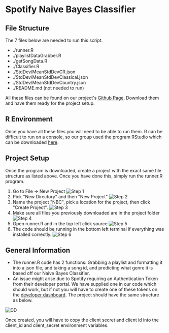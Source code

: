 # Spotify Naive Bayes Classifier

## File Structure
The 7 files below are needed to run this script.

- ./runner.R
- ./playlistDataGrabber.R
- ./getSongData.R
- ./Classifier.R
- ./StdDev/MeanStdDevCR.json
- ./StdDev/MeanStdDevClassical.json
- ./StdDev/MeanStdDevCountry.json
- ./README.md (not needed to run)

All these files can be found on our project's [Github Page](https://github.com/Donny208/CS354GroupProject/tree/main/Runner).
Download them and have them ready for the project setup.

## R Environment
Once you have all these files you will need to be able to run them. R can be difficult to run on a console, so 
our group used the program RStudio which can be downloaded [here](https://rstudio.com/products/rstudio/download/).


## Project Setup
Once the program is downloaded, create a project with the exact same file structure as listed above. Once you have done this, simply
run the runner.R program.

1. Go to File -> New Project
![Step 1](https://i.imgur.com/s08ZTV4.png)
2. Pick "New Directory" and then "New Project"
![Step 2](https://i.imgur.com/VteWET9.png)
3. Name the project "NBC", pick a location for the project, then click "Create Project".
![Step 3](https://i.imgur.com/qnbgjbY.png)
4. Make sure all files you previously downloaded are in the project folder
![Step 4](https://i.imgur.com/J5ootQK.png)
5. Open runner.R and in the top left click source
![Step 5](https://i.imgur.com/F77l9dg.png)
6. The code should be running in the bottom left terminal if everything was installed correctly.
![Step 6](https://i.imgur.com/nFy06ps.png)

## General Information
- The runner.R code has 2 functions: Grabbing a playlist and formatting it into a json file, and taking a song id, and predicting what genre it is based off our Naive Bayes Classifier.
- An issue might arise due to Spotify requiring an Authentication Token from their developer portal. We have supplied one in our code which should work, but if not you will have to 
create one of these tokens on the [developer dashboard](https://developer.spotify.com/dashboard/applications/).
The project should have the same structure as below.

![DD](https://i.imgur.com/tEvj1Az.png)

Once created, you will have to copy the client secret and client id into the client_id and client_secret environment variables.
